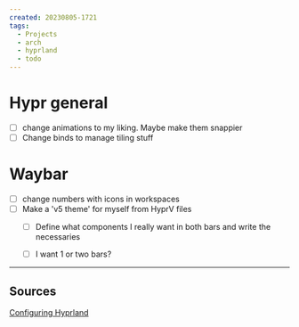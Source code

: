 ```yaml
---
created: 20230805-1721
tags:
  - Projects
  - arch
  - hyprland
  - todo
---
```


# Hypr general

- [ ] change animations to my liking. Maybe make them snappier
- [ ] Change binds to manage tiling stuff

# Waybar
- [ ] change numbers with icons in workspaces
- [ ] Make a 'v5 theme' for myself from HyprV files
  - [ ] Define what components I really want in both bars and write the necessaries
  - [ ] I want 1 or two bars?


---
## Sources

[Configuring Hyprland](https://wiki.hyprland.org/Configuring/Configuring-Hyprland/)
